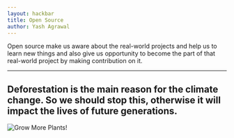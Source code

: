 ```yaml
---
layout: hackbar
title: Open Source
author: Yash Agrawal
---
```


Open source make us aware about the real-world projects and help us to learn new things and also give us opportunity to become the part of that real-world project by making contribution on it.

---

## Deforestation is the main reason for the climate change. So we should stop this, otherwise it will impact the lives of future generations.

![Grow More Plants!]({{site.baseurl}}/assets/images/Yash_Agrawal.jpg)
